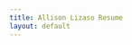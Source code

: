 ```yaml
---
title: Allison Lizaso Resume
layout: default
---
```


<!-- The HTML content will be loaded via layout -->
